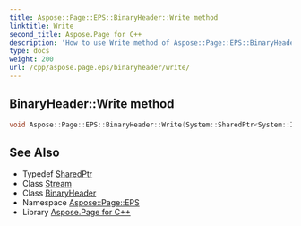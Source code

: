 ```yaml
---
title: Aspose::Page::EPS::BinaryHeader::Write method
linktitle: Write
second_title: Aspose.Page for C++
description: 'How to use Write method of Aspose::Page::EPS::BinaryHeader class in C++.'
type: docs
weight: 200
url: /cpp/aspose.page.eps/binaryheader/write/
---
```

## BinaryHeader::Write method




```cpp
void Aspose::Page::EPS::BinaryHeader::Write(System::SharedPtr<System::IO::Stream> stream)
```

## See Also

* Typedef [SharedPtr](../../../system/sharedptr/)
* Class [Stream](../../../system.io/stream/)
* Class [BinaryHeader](../)
* Namespace [Aspose::Page::EPS](../../)
* Library [Aspose.Page for C++](../../../)
